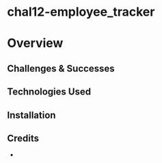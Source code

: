 # chal12-employee_tracker
# Overview
## Challenges & Successes
## Technologies Used
## Installation 
## Credits
- 